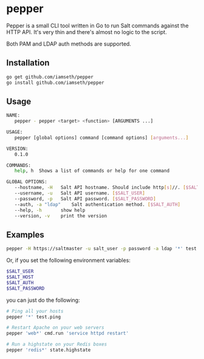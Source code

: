 # pepper

Pepper is a small CLI tool written in Go to run Salt commands against the HTTP API. It's very thin and there's almost no logic to the script.

Both PAM and LDAP auth methods are supported.

## Installation

```bash
go get github.com/iamseth/pepper
go install github.com/iamseth/pepper
```

## Usage

```bash
NAME:
   pepper - pepper <target> <function> [ARGUMENTS ...]

USAGE:
   pepper [global options] command [command options] [arguments...]

VERSION:
   0.1.0

COMMANDS:
   help, h	Shows a list of commands or help for one command

GLOBAL OPTIONS:
   --hostname, -H 	Salt API hostname. Should include http[s]//. [$SALT_HOST]
   --username, -u 	Salt API username. [$SALT_USER]
   --password, -p 	Salt API password. [$SALT_PASSWORD]
   --auth, -a "ldap"	Salt authentication method. [$SALT_AUTH]
   --help, -h		show help
   --version, -v	print the version
```

## Examples
```bash
pepper -H https://saltmaster -u salt_user -p password -a ldap '*' test.ping
```
Or, if you set the following environment variables:
```bash
$SALT_USER
$SALT_HOST
$SALT_AUTH
$SALT_PASSWORD
```
you can just do the following:
```bash
# Ping all your hosts
pepper '*' test.ping

# Restart Apache on your web servers
pepper 'web*' cmd.run 'service httpd restart'

# Run a highstate on your Redis boxes
pepper 'redis*' state.highstate
```
